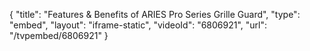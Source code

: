 {
    "title": "Features & Benefits of ARIES Pro Series Grille Guard",
    "type": "embed",
    "layout": "iframe-static",
    "videoId": "6806921",
    "url": "\/tvpembed\/6806921"
}
